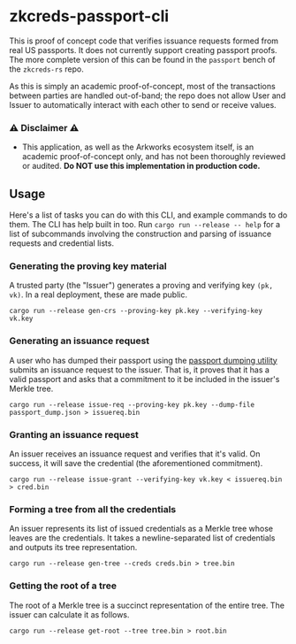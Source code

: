 # zkcreds-passport-cli

This is proof of concept code that verifies issuance requests formed from real US passports. It does not currently support creating passport proofs. The more complete version of this can be found in the `passport` bench of the `zkcreds-rs` repo.

As this is simply an academic proof-of-concept, most of the transactions between parties are handled out-of-band; the repo does not allow User and Issuer to automatically interact with each other to send or receive values.

### ⚠ Disclaimer ⚠

* This application, as well as the Arkworks ecosystem itself, is an academic proof-of-concept only, and has not been thoroughly reviewed or audited. **Do NOT use this implementation in production code.**

## Usage

Here's a list of tasks you can do with this CLI, and example commands to do them. The CLI has help built in too. Run `cargo run --release -- help` for a list of subcommands involving the construction and parsing of issuance requests and credential lists.

### Generating the proving key material

A trusted party (the "Issuer") generates a proving and verifying key `(pk, vk)`. In a real deployment, these are made public.

```shell
cargo run --release gen-crs --proving-key pk.key --verifying-key vk.key
```

### Generating an issuance request

A user who has dumped their passport using the [passport dumping utility](https://github.com/rozbb/zkcreds-passport-dumper) submits an issuance request to the issuer. That is, it proves that it has a valid passport and asks that a commitment to it be included in the issuer's Merkle tree.

```shell
cargo run --release issue-req --proving-key pk.key --dump-file passport_dump.json > issuereq.bin
```

### Granting an issuance request

An issuer receives an issuance request and verifies that it's valid. On success, it will save the credential (the aforementioned commitment).

```shell
cargo run --release issue-grant --verifying-key vk.key < issuereq.bin > cred.bin
```

### Forming a tree from all the credentials

An issuer represents its list of issued credentials as a Merkle tree whose leaves are the credentials. It takes a newline-separated list of credentials and outputs its tree representation.

```shell
cargo run --release gen-tree --creds creds.bin > tree.bin
```

### Getting the root of a tree

The root of a Merkle tree is a succinct representation of the entire tree. The issuer can calculate it as follows.

```shell
cargo run --release get-root --tree tree.bin > root.bin
```
